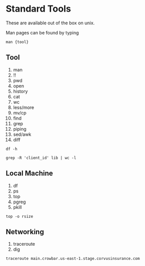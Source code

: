 # Standard Tools

These are available out of the box on unix.

Man pages can be found by typing

```
man {tool}
```

## Tool

1. man
2. !!
3. pwd
4. open
5. history
6. cat
7. wc
8. less/more
9. mv/cp
10. find
11. grep
12. piping
13. sed/awk
14. diff

```
df -h
```

```
grep -R 'client_id' lib | wc -l
```

## Local Machine

1. df
2. ps
3. top
4. pgreg
5. pkill

```
top -o rsize
```

## Networking

1. traceroute 
2. dig

```
traceroute main.crowbar.us-east-1.stage.corvusinsurance.com
```
